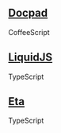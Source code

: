 
## [Docpad](https://github.com/docpad/docpad)
CoffeeScript


## [LiquidJS](https://github.com/harttle/liquidjs)
TypeScript

## [Eta](https://github.com/eta-dev/eta)
TypeScript


